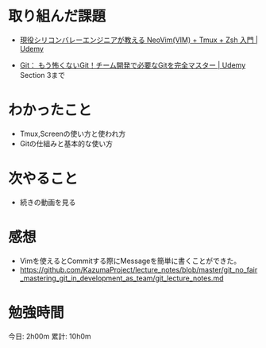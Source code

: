 # 取り組んだ課題
- [現役シリコンバレーエンジニアが教える NeoVim\(VIM\) \+ Tmux \+ Zsh 入門 \| Udemy](https://www.udemy.com/course/vim-tmux-zsh/) 

- [Git： もう怖くないGit！チーム開発で必要なGitを完全マスター \| Udemy](https://www.udemy.com/course/unscared_git/) Section 3まで

# わかったこと
- Tmux,Screenの使い方と使われ方
- Gitの仕組みと基本的な使い方

# 次やること
- 続きの動画を見る

# 感想
- Vimを使えるとCommitする際にMessageを簡単に書くことができた。
- https://github.com/KazumaProject/lecture_notes/blob/master/git_no_fair_mastering_git_in_development_as_team/git_lecture_notes.md

# 勉強時間
今日: 2h00m
累計: 10h0m
